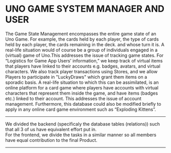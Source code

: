 # UNO GAME SYSTEM MANAGER AND USER  

The Game State Management encompasses the entire game state of an
Uno Game. For example, the cards held by each player, the type of cards
held by each player, the cards remaining in the deck. and whose turn it is.
A real-life situation would of course be a group of individuals engaged in
a (virtual) game of Uno.This addresses the issue of tracking game states.
For “Logistics for Game App Users’ information,” we keep track of
virtual items that players have linked to their accounts e.g. badges, avatars,
and virtual characters. We also track player transactions using Stores, and 
we allow Players to participate in "LuckyDraws" which grant them items on 
a sporadic basis. 
A real-life situation to which this can be
assimilated, is an online platform for a card game where players have
accounts with virtual characters that represent them inside the game, and
have items (badges etc.) linked to their account. This addresses the issue
of account management. Furthermore, this database could also be
modified briefly to apply in any online card game environment such as
“Exploding Kittens”.


--- 
We divided the backend (specificaly the database tables (relations)) such that all 3 of us have equivalent effort put in. <br>
For the frontend, we divide the tasks in a similar manner so all members have equal contribution to the final Product. <br>

---
